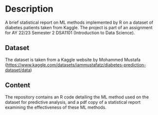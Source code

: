 # Description
A brief statistical report on ML methods implemented by R on a dataset of diabetes patients taken from Kaggle. The project is part of an assignment for AY 22/23 Semester 2 DSA1101 (Introduction to Data Science).

## Dataset
The dataset is taken from a Kaggle website by Mohammed Mustafa (https://www.kaggle.com/datasets/iammustafatz/diabetes-prediction-dataset/data)

## Content
The repository contains an R code detailing the ML method used on the dataset for predictive analysis, and a pdf copy of a statistical report examining the effectiveness of these ML methods.
